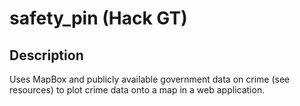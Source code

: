 # safety_pin (Hack GT)

## Description

Uses MapBox and publicly available government data on crime (see resources) to plot crime data onto a map in a web application.
